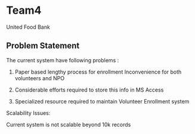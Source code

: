 # Team4
United Food Bank

## Problem Statement

The current system have following problems :

1. Paper based lengthy process for enrollment Inconvenience for both volunteers and NPO

2. Considerable efforts required to store this info in MS Access

3. Specialized resource required to maintain Volunteer Enrollment system

Scalability Issues:

Current system is not scalable beyond 10k records
